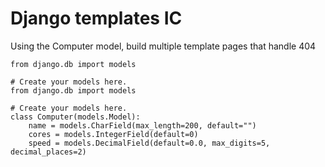 # Django templates IC

Using the Computer model, build multiple template pages that handle 404

```
from django.db import models

# Create your models here.
from django.db import models

# Create your models here.
class Computer(models.Model):
    name = models.CharField(max_length=200, default="")
    cores = models.IntegerField(default=0)
    speed = models.DecimalField(default=0.0, max_digits=5, decimal_places=2)


```
